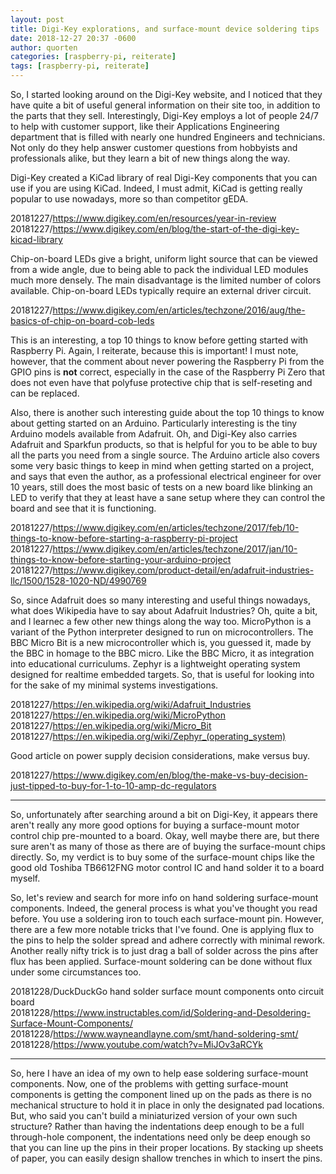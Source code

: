 ```yaml
---
layout: post
title: Digi-Key explorations, and surface-mount device soldering tips
date: 2018-12-27 20:37 -0600
author: quorten
categories: [raspberry-pi, reiterate]
tags: [raspberry-pi, reiterate]
---
```


So, I started looking around on the Digi-Key website, and I noticed
that they have quite a bit of useful general information on their site
too, in addition to the parts that they sell.  Interestingly, Digi-Key
employs a lot of people 24/7 to help with customer support, like their
Applications Engineering department that is filled with nearly one
hundred Engineers and technicians.  Not only do they help answer
customer questions from hobbyists and professionals alike, but they
learn a bit of new things along the way.

Digi-Key created a KiCad library of real Digi-Key components that you
can use if you are using KiCad.  Indeed, I must admit, KiCad is
getting really popular to use nowadays, more so than competitor gEDA.

20181227/https://www.digikey.com/en/resources/year-in-review  
20181227/https://www.digikey.com/en/blog/the-start-of-the-digi-key-kicad-library

Chip-on-board LEDs give a bright, uniform light source that can be
viewed from a wide angle, due to being able to pack the individual LED
modules much more densely.  The main disadvantage is the limited
number of colors available.  Chip-on-board LEDs typically require an
external driver circuit.

20181227/https://www.digikey.com/en/articles/techzone/2016/aug/the-basics-of-chip-on-board-cob-leds

<!-- more -->

This is an interesting, a top 10 things to know before getting started
with Raspberry Pi.  Again, I reiterate, because this is important!  I
must note, however, that the comment about never powering the
Raspberry Pi from the GPIO pins is **not** correct, especially in the
case of the Raspberry Pi Zero that does not even have that polyfuse
protective chip that is self-reseting and can be replaced.

Also, there is another such interesting guide about the top 10 things
to know about getting started on an Arduino.  Particularly interesting
is the tiny Arduino models available from Adafruit.  Oh, and Digi-Key
also carries Adafruit and Sparkfun products, so that is helpful for
you to be able to buy all the parts you need from a single source.
The Arduino article also covers some very basic things to keep in mind
when getting started on a project, and says that even the author, as a
professional electrical engineer for over 10 years, still does the
most basic of tests on a new board like blinking an LED to verify that
they at least have a sane setup where they can control the board and
see that it is functioning.

20181227/https://www.digikey.com/en/articles/techzone/2017/feb/10-things-to-know-before-starting-a-raspberry-pi-project  
20181227/https://www.digikey.com/en/articles/techzone/2017/jan/10-things-to-know-before-starting-your-arduino-project  
20181227/https://www.digikey.com/product-detail/en/adafruit-industries-llc/1500/1528-1020-ND/4990769

So, since Adafruit does so many interesting and useful things
nowadays, what does Wikipedia have to say about Adafruit Industries?
Oh, quite a bit, and I learnec a few other new things along the way
too.  MicroPython is a variant of the Python interpreter designed to
run on microcontrollers.  The BBC Micro Bit is a new microcontroller
which is, you guessed it, made by the BBC in homage to the BBC micro.
Like the BBC Micro, it as integration into educational curriculums.
Zephyr is a lightweight operating system designed for realtime
embedded targets.  So, that is useful for looking into for the sake of
my minimal systems investigations.

20181227/https://en.wikipedia.org/wiki/Adafruit_Industries  
20181227/https://en.wikipedia.org/wiki/MicroPython  
20181227/https://en.wikipedia.org/wiki/Micro_Bit  
20181227/https://en.wikipedia.org/wiki/Zephyr_(operating_system)

Good article on power supply decision considerations, make versus buy.

20181227/https://www.digikey.com/en/blog/the-make-vs-buy-decision-just-tipped-to-buy-for-1-to-10-amp-dc-regulators

----------

So, unfortunately after searching around a bit on Digi-Key, it appears
there aren't really any more good options for buying a surface-mount
motor control chip pre-mounted to a board.  Okay, well maybe there
are, but there sure aren't as many of those as there are of buying the
surface-mount chips directly.  So, my verdict is to buy some of the
surface-mount chips like the good old Toshiba TB6612FNG motor control
IC and hand solder it to a board myself.

So, let's review and search for more info on hand soldering
surface-mount components.  Indeed, the general process is what you've
thought you read before.  You use a soldering iron to touch each
surface-mount pin.  However, there are a few more notable tricks that
I've found.  One is applying flux to the pins to help the solder
spread and adhere correctly with minimal rework.  Another really nifty
trick is to just drag a ball of solder across the pins after flux has
been applied.  Surface-mount soldering can be done without flux under
some circumstances too.

20181228/DuckDuckGo hand solder surface mount components onto circuit
  board  
20181228/https://www.instructables.com/id/Soldering-and-Desoldering-Surface-Mount-Components/  
20181228/https://www.wayneandlayne.com/smt/hand-soldering-smt/  
20181228/https://www.youtube.com/watch?v=MiJOv3aRCYk

----------

So, here I have an idea of my own to help ease soldering surface-mount
components.  Now, one of the problems with getting surface-mount
components is getting the component lined up on the pads as there is
no mechanical structure to hold it in place in only the designated pad
locations.  But, who said you can't build a miniaturized version of
your own such structure?  Rather than having the indentations deep
enough to be a full through-hole component, the indentations need only
be deep enough so that you can line up the pins in their proper
locations.  By stacking up sheets of paper, you can easily design
shallow trenches in which to insert the pins.
